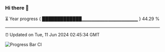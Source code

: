 ### Hi there 👋

⏳ Year progress { █████████████▁▁▁▁▁▁▁▁▁▁▁▁▁▁▁▁▁ } 44.29 %

---

⏰ Updated on Tue, 11 Jun 2024 02:45:34 GMT

![Progress Bar CI](https://github.com/IshwaranRudhara/GIT-ACTION/workflows/Progress%20Bar%20CI/badge.svg)
